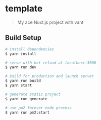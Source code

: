 # template

> My ace Nuxt.js project with vant

## Build Setup

``` bash
# install dependencies
$ yarn install

# serve with hot reload at localhost:3000
$ yarn run dev

# build for production and launch server
$ yarn run build
$ yarn start

# generate static project
$ yarn run generate

# use pm2 forever node process
$ yarn run pm2:start
```

